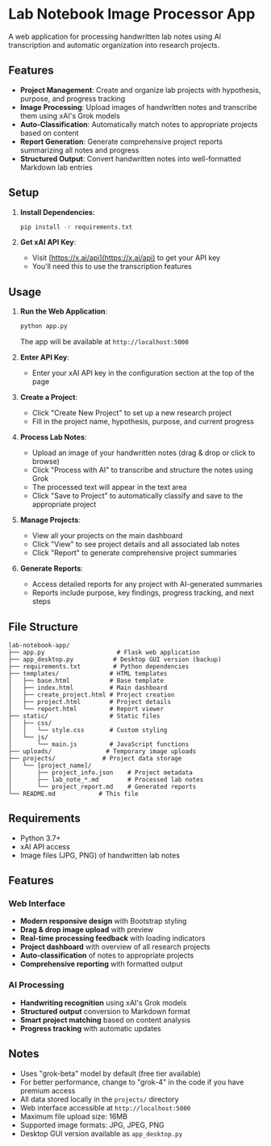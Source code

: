 # Lab Notebook Image Processor App

A web application for processing handwritten lab notes using AI transcription and automatic organization into research projects.

## Features

- **Project Management**: Create and organize lab projects with hypothesis, purpose, and progress tracking
- **Image Processing**: Upload images of handwritten notes and transcribe them using xAI's Grok models
- **Auto-Classification**: Automatically match notes to appropriate projects based on content
- **Report Generation**: Generate comprehensive project reports summarizing all notes and progress
- **Structured Output**: Convert handwritten notes into well-formatted Markdown lab entries

## Setup

1. **Install Dependencies**:
   ```bash
   pip install -r requirements.txt
   ```

2. **Get xAI API Key**:
   - Visit [https://x.ai/api](https://x.ai/api) to get your API key
   - You'll need this to use the transcription features

## Usage

1. **Run the Web Application**:
   ```bash
   python app.py
   ```
   The app will be available at `http://localhost:5000`

2. **Enter API Key**:
   - Enter your xAI API key in the configuration section at the top of the page

3. **Create a Project**:
   - Click "Create New Project" to set up a new research project
   - Fill in the project name, hypothesis, purpose, and current progress

4. **Process Lab Notes**:
   - Upload an image of your handwritten notes (drag & drop or click to browse)
   - Click "Process with AI" to transcribe and structure the notes using Grok
   - The processed text will appear in the text area
   - Click "Save to Project" to automatically classify and save to the appropriate project

5. **Manage Projects**:
   - View all your projects on the main dashboard
   - Click "View" to see project details and all associated lab notes
   - Click "Report" to generate comprehensive project summaries

6. **Generate Reports**:
   - Access detailed reports for any project with AI-generated summaries
   - Reports include purpose, key findings, progress tracking, and next steps

## File Structure

```
lab-notebook-app/
├── app.py                    # Flask web application
├── app_desktop.py           # Desktop GUI version (backup)
├── requirements.txt         # Python dependencies
├── templates/              # HTML templates
│   ├── base.html           # Base template
│   ├── index.html          # Main dashboard
│   ├── create_project.html # Project creation
│   ├── project.html        # Project details
│   └── report.html         # Report viewer
├── static/                 # Static files
│   ├── css/
│   │   └── style.css       # Custom styling
│   └── js/
│       └── main.js         # JavaScript functions
├── uploads/               # Temporary image uploads
├── projects/             # Project data storage
│   └── [project_name]/
│       ├── project_info.json    # Project metadata
│       ├── lab_note_*.md        # Processed lab notes
│       └── project_report.md    # Generated reports
└── README.md            # This file
```

## Requirements

- Python 3.7+
- xAI API access
- Image files (JPG, PNG) of handwritten lab notes

## Features

### Web Interface
- **Modern responsive design** with Bootstrap styling
- **Drag & drop image upload** with preview
- **Real-time processing feedback** with loading indicators
- **Project dashboard** with overview of all research projects
- **Auto-classification** of notes to appropriate projects
- **Comprehensive reporting** with formatted output

### AI Processing
- **Handwriting recognition** using xAI's Grok models
- **Structured output** conversion to Markdown format
- **Smart project matching** based on content analysis
- **Progress tracking** with automatic updates

## Notes

- Uses "grok-beta" model by default (free tier available)
- For better performance, change to "grok-4" in the code if you have premium access
- All data stored locally in the `projects/` directory
- Web interface accessible at `http://localhost:5000`
- Maximum file upload size: 16MB
- Supported image formats: JPG, JPEG, PNG
- Desktop GUI version available as `app_desktop.py`